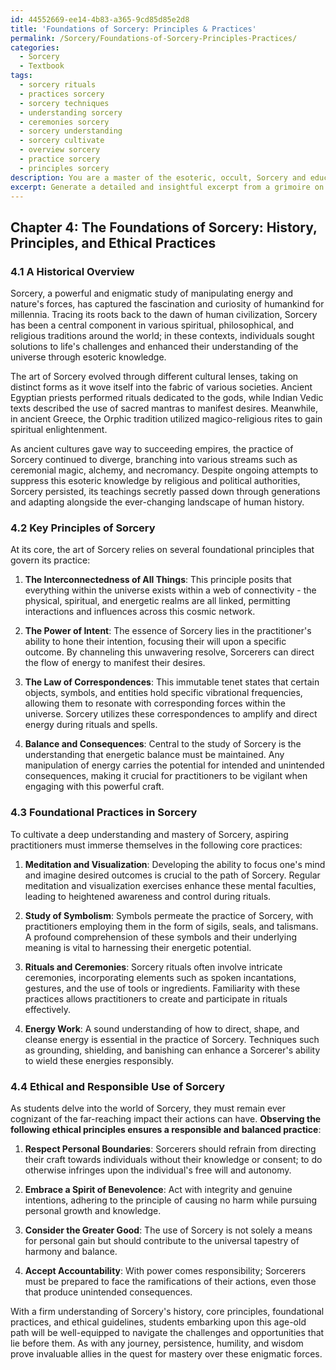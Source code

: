 ```yaml
---
id: 44552669-ee14-4b83-a365-9cd85d85e2d8
title: 'Foundations of Sorcery: Principles & Practices'
permalink: /Sorcery/Foundations-of-Sorcery-Principles-Practices/
categories:
  - Sorcery
  - Textbook
tags:
  - sorcery rituals
  - practices sorcery
  - sorcery techniques
  - understanding sorcery
  - ceremonies sorcery
  - sorcery understanding
  - sorcery cultivate
  - overview sorcery
  - practice sorcery
  - principles sorcery
description: You are a master of the esoteric, occult, Sorcery and education, you have written many textbooks on the subject in ways that provide students with rich and deep understanding of the subject. You are being asked to write textbook-like sections on a topic and you do it with full context, explainability, and reliability in accuracy to the true facts of the topic at hand, in a textbook style that a student would easily be able to learn from, in a rich, engaging, and contextual way. Always include relevant context (such as formulas and history), related concepts, and in a way that someone can gain deep insights from.
excerpt: Generate a detailed and insightful excerpt from a grimoire on the topic of Sorcery, discussing its history, key principles, and foundational practices. Additionally, provide guidance on the ethical and responsible use of Sorcery for students seeking to deepen their knowledge and understanding of this esoteric art.
---
```

## Chapter 4: The Foundations of Sorcery: History, Principles, and Ethical Practices

### 4.1 A Historical Overview

Sorcery, a powerful and enigmatic study of manipulating energy and nature's forces, has captured the fascination and curiosity of humankind for millennia. Tracing its roots back to the dawn of human civilization, Sorcery has been a central component in various spiritual, philosophical, and religious traditions around the world; in these contexts, individuals sought solutions to life's challenges and enhanced their understanding of the universe through esoteric knowledge.

The art of Sorcery evolved through different cultural lenses, taking on distinct forms as it wove itself into the fabric of various societies. Ancient Egyptian priests performed rituals dedicated to the gods, while Indian Vedic texts described the use of sacred mantras to manifest desires. Meanwhile, in ancient Greece, the Orphic tradition utilized magico-religious rites to gain spiritual enlightenment.

As ancient cultures gave way to succeeding empires, the practice of Sorcery continued to diverge, branching into various streams such as ceremonial magic, alchemy, and necromancy. Despite ongoing attempts to suppress this esoteric knowledge by religious and political authorities, Sorcery persisted, its teachings secretly passed down through generations and adapting alongside the ever-changing landscape of human history.

### 4.2 Key Principles of Sorcery

At its core, the art of Sorcery relies on several foundational principles that govern its practice:

1. **The Interconnectedness of All Things**: This principle posits that everything within the universe exists within a web of connectivity - the physical, spiritual, and energetic realms are all linked, permitting interactions and influences across this cosmic network.

2. **The Power of Intent**: The essence of Sorcery lies in the practitioner's ability to hone their intention, focusing their will upon a specific outcome. By channeling this unwavering resolve, Sorcerers can direct the flow of energy to manifest their desires.

3. **The Law of Correspondences**: This immutable tenet states that certain objects, symbols, and entities hold specific vibrational frequencies, allowing them to resonate with corresponding forces within the universe. Sorcery utilizes these correspondences to amplify and direct energy during rituals and spells.

4. **Balance and Consequences**: Central to the study of Sorcery is the understanding that energetic balance must be maintained. Any manipulation of energy carries the potential for intended and unintended consequences, making it crucial for practitioners to be vigilant when engaging with this powerful craft.

### 4.3 Foundational Practices in Sorcery

To cultivate a deep understanding and mastery of Sorcery, aspiring practitioners must immerse themselves in the following core practices:

1. **Meditation and Visualization**: Developing the ability to focus one's mind and imagine desired outcomes is crucial to the path of Sorcery. Regular meditation and visualization exercises enhance these mental faculties, leading to heightened awareness and control during rituals.

2. **Study of Symbolism**: Symbols permeate the practice of Sorcery, with practitioners employing them in the form of sigils, seals, and talismans. A profound comprehension of these symbols and their underlying meaning is vital to harnessing their energetic potential.

3. **Rituals and Ceremonies**: Sorcery rituals often involve intricate ceremonies, incorporating elements such as spoken incantations, gestures, and the use of tools or ingredients. Familiarity with these practices allows practitioners to create and participate in rituals effectively.

4. **Energy Work**: A sound understanding of how to direct, shape, and cleanse energy is essential in the practice of Sorcery. Techniques such as grounding, shielding, and banishing can enhance a Sorcerer's ability to wield these energies responsibly.

### 4.4 Ethical and Responsible Use of Sorcery

As students delve into the world of Sorcery, they must remain ever cognizant of the far-reaching impact their actions can have. **Observing the following ethical principles ensures a responsible and balanced practice**:

1. **Respect Personal Boundaries**: Sorcerers should refrain from directing their craft towards individuals without their knowledge or consent; to do otherwise infringes upon the individual's free will and autonomy.

2. **Embrace a Spirit of Benevolence**: Act with integrity and genuine intentions, adhering to the principle of causing no harm while pursuing personal growth and knowledge.

3. **Consider the Greater Good**: The use of Sorcery is not solely a means for personal gain but should contribute to the universal tapestry of harmony and balance.

4. **Accept Accountability**: With power comes responsibility; Sorcerers must be prepared to face the ramifications of their actions, even those that produce unintended consequences.

With a firm understanding of Sorcery's history, core principles, foundational practices, and ethical guidelines, students embarking upon this age-old path will be well-equipped to navigate the challenges and opportunities that lie before them. As with any journey, persistence, humility, and wisdom prove invaluable allies in the quest for mastery over these enigmatic forces.
